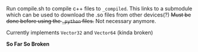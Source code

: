 Run compile.sh to compile c++ files to `_compiled`. This links to a submodule which can be used to download the .so files from other devices(?)
~~Must be done before using the `_python` files.~~ Not necessary anymore.

Currently implements `Vector32` and `Vector64` (kinda broken)


**So Far So Broken**